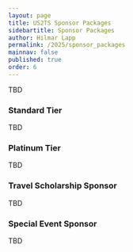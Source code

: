 ```yaml
---
layout: page
title: US2TS Sponsor Packages
sidebartitle: Sponsor Packages
author: Hilmar Lapp
permalink: /2025/sponsor_packages
mainnav: false
published: true
order: 6
---
```


TBD

### Standard Tier

TBD

### Platinum Tier

TBD

### Travel Scholarship Sponsor

TBD


### Special Event Sponsor
TBD

